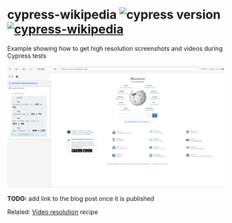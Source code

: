 # cypress-wikipedia ![cypress version](https://img.shields.io/badge/cypress-6.5.0-brightgreen) [![cypress-wikipedia](https://img.shields.io/endpoint?url=https://dashboard.cypress.io/badge/simple/j7giwe/main&style=flat&logo=cypress)](https://dashboard.cypress.io/projects/j7giwe/runs)

Example showing how to get high resolution screenshots and videos during Cypress tests

![Wiki image](./images/wiki.png)

**TODO:** add link to the blog post once it is published

Related: [Video resolution](https://github.com/cypress-io/cypress-example-recipes#fundamentals) recipe
